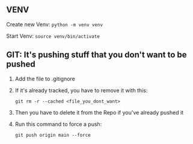 ## VENV

Create new Venv: `python -m venv venv`

Start Venv: `source venv/bin/activate`

## GIT: It's pushing stuff that you don't want to be pushed

1. Add the file to .gitignore

2. If it's already tracked, you have to remove it with this:

    `git rm -r --cached <file_you_dont_want>`

3. Then you have to delete it from the Repo if you've already pushed it
4. Run this command to force a push:

    `git push origin main --force`
